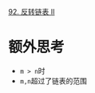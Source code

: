 [92. 反转链表 II](https://leetcode-cn.com/problems/reverse-linked-list-ii/)

# 额外思考

- `m > n`时
- `m,n`超过了链表的范围